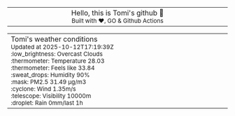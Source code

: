 
<div align="center">
<table>
<tbody>
<td align="center">
<img width="2000" height="0"><br>
Hello, this is Tomi's github 👋<br>
<sup>Built with ❤️, GO & Github Actions</sup><br>
<img width="2000" height="0">
</td>
</tbody>
</table>
</div>
<table>
<tbody>
<td align="left">
<img width="2000" height="0"><br>
Tomi's weather conditions<br>
<sup>Updated at 2025-10-12T17:19:39Z</sup><br>
<sup>:low_brightness: Overcast Clouds</sup><br>
<sup>:thermometer: Temperature 28.03 </sup><br>
<sup>:thermometer: Feels like 33.84</sup><br>
<sup>:sweat_drops: Humidity 90%</sup><br>
<sup>:mask: PM2.5 31.49 μg/m3</sup><br>
<sup>:cyclone: Wind 1.35m/s </sup><br>
<sup>:telescope: Visibility 10000m </sup><br>
<sup>:droplet: Rain 0mm/last 1h </sup><br>
<img width="2000" height="0">
</td>
<td align="left">
<img width="2000" height="0"><br>
<br>
<img width="2000" height="0">
</td>
</tbody>
</table>
</div>
    